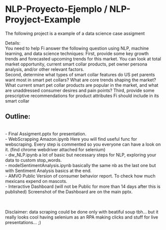 # NLP-Proyecto-Ejemplo / NLP-Proyject-Example
The following project is a example of a data science case assigment

Details:<br>
You need to help Fi answer the following question using NLP, machine learning, and data science techniques: 
First, provide some key growth trends and forecasted upcoming trends for this market. You can look at total market opportunity, current smart collar products, pet owner persona analysis, and/or other relevant factors.   
Second, determine what types of smart collar features do US pet parents want most in smart pet collars? What are core trends shaping the market? What current smart pet collar products are popular in the market, and what are unaddressed consumer desires and pain points? 
Third, provide some prescriptive recommendations for product attributes Fi should include in its smart collar


<h2>Outline:</h2> <br>
- Final Assigment.pptx for presentation.<br>
- WebScrapping Amazon.ipynb Here you will find useful func for webscraping. Every step is commented so you everyone can have a look on it. (find chrome webdriver attached for selenium)<br>
- dw_NLP.ipynb a lot of basic but necessary steps for NLP, exploring your data to custom stop_words.<br>
- modelSentimentAnalysis.ipynb basically the same nb as the last one but with Sentiment Analysis basics at the end.<br>
- AMVO Public Version of consumer behavior report. To check how much mexicans expend on mascots.<br>
- Interactive Dashboard (will not be Public for more than 14 days after this is published) Screenshot of the Dashboard are on the main pptx.<br>

<br><br>
Disclaimer: data scraping could be done only with beatiful soup tbh... but it really looks cool having selenium as an RPA making clicks and stuff for live presentations... ;)
